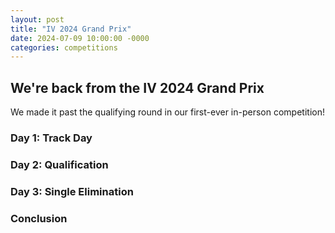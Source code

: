 ```yaml
---
layout: post
title: "IV 2024 Grand Prix"
date: 2024-07-09 10:00:00 -0000
categories: competitions
---
```


## We're back from the IV 2024 Grand Prix
We made it past the qualifying round in our first-ever in-person competition!

### Day 1: Track Day

### Day 2: Qualification

### Day 3: Single Elimination

### Conclusion
